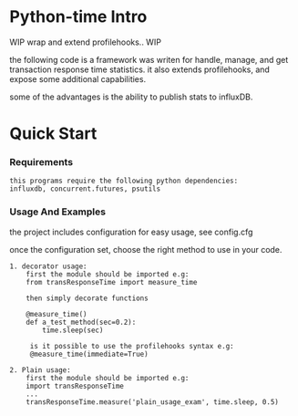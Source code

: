 # Python-time Intro

WIP wrap and extend profilehooks.. WIP

the following code is a framework was writen for handle, manage, 
and get transaction response time statistics.
it also extends profilehooks, and expose some additional capabilities.

some of the advantages is the ability to publish stats to influxDB.

# Quick Start

### Requirements
```
this programs require the following python dependencies:
influxdb, concurrent.futures, psutils
```

### Usage And Examples
the project includes configuration for easy usage, see config.cfg

once the configuration set, choose the right method to use in your code.
```
1. decorator usage:
    first the module should be imported e.g:
    from transResponseTime import measure_time
    
    then simply decorate functions
    
    @measure_time()
    def a_test_method(sec=0.2):
        time.sleep(sec)
        
     is it possible to use the profilehooks syntax e.g:
     @measure_time(immediate=True)
        
2. Plain usage:
    first the module should be imported e.g:
    import transResponseTime
    ...
    transResponseTime.measure('plain_usage_exam', time.sleep, 0.5)
```